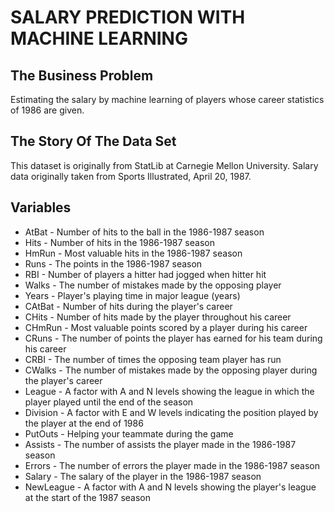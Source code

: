 # SALARY PREDICTION WITH MACHINE LEARNING

## The Business Problem
Estimating the salary by machine learning of players whose career statistics of 1986 are given.

## The Story Of The Data Set
This dataset is originally from StatLib at Carnegie Mellon University.
Salary data originally taken from Sports Illustrated, April 20, 1987.

## Variables
* AtBat - Number of hits to the ball in the 1986-1987 season
* Hits - Number of hits in the 1986-1987 season
* HmRun - Most valuable hits in the 1986-1987 season
* Runs - The points in the 1986-1987 season
* RBI - Number of players a hitter had jogged when hitter hit
* Walks - The number of mistakes made by the opposing player
* Years - Player's playing time in major league (years)
* CAtBat - Number of hits during the player's career
* CHits - Number of hits made by the player throughout his career
* CHmRun - Most valuable points scored by a player during his career
* CRuns - The number of points the player has earned for his team during his career
* CRBI - The number of times the opposing team player has run
* CWalks - The number of mistakes made by the opposing player during the player's career
* League - A factor with A and N levels showing the league in which the player played until the end of the season
* Division - A factor with E and W levels indicating the position played by the player at the end of 1986
* PutOuts - Helping your teammate during the game
* Assists - The number of assists the player made in the 1986-1987 season
* Errors - The number of errors the player made in the 1986-1987 season
* Salary - The salary of the player in the 1986-1987 season
* NewLeague - A factor with A and N levels showing the player's league at the start of the 1987 season
